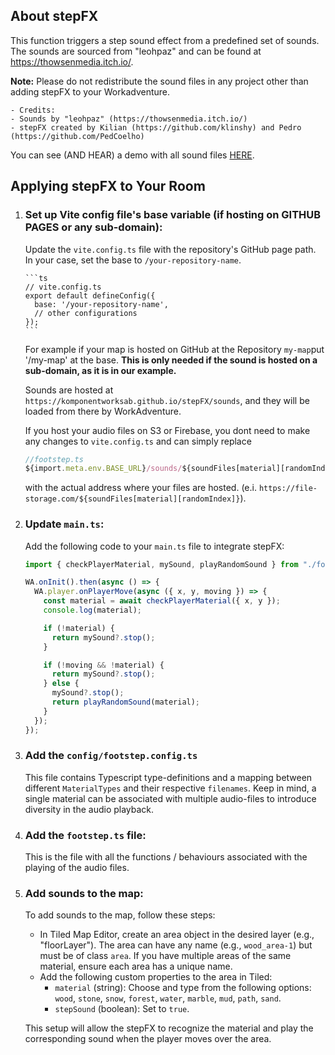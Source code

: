 ## About stepFX

This function triggers a step sound effect from a predefined set of sounds.
The sounds are sourced from "leohpaz" and can be found at https://thowsenmedia.itch.io/.

**Note:** Please do not redistribute the sound files in any project other than adding stepFX to your Workadventure.

    - Credits:
    - Sounds by "leohpaz" (https://thowsenmedia.itch.io/)
    - stepFX created by Kilian (https://github.com/klinshy) and Pedro (https://github.com/PedCoelho)

You can see (AND HEAR) a demo with all sound files [HERE](https://play.workadventu.re/_/04occgjyqgr1/komponentab.github.io/stepFX/office.tmj).

## Applying stepFX to Your Room

1.  ### Set up Vite config file's base variable (if hosting on GITHUB PAGES or any sub-domain):

    Update the `vite.config.ts` file with the repository's GitHub page path.
    In your case, set the base to `/your-repository-name`.

        ```ts
        // vite.config.ts
        export default defineConfig({
          base: '/your-repository-name',
          // other configurations
        });
        ```

    For example if your map is hosted on GitHub at the Repository `my-map`put '/my-map' at the base. **This is only needed if the sound is hosted on a sub-domain, as it is in our example.**

    Sounds are hosted at `https://komponentworksab.github.io/stepFX/sounds`, and they will be loaded from there by WorkAdventure.

    If you host your audio files on S3 or Firebase, you dont need to make any changes to `vite.config.ts` and can simply replace

    ```ts
    //footstep.ts
    ${import.meta.env.BASE_URL}/sounds/${soundFiles[material][randomIndex]}
    ```

    with the actual address where your files are hosted. (e.i. `https://file-storage.com/${soundFiles[material][randomIndex]}`).

2.  ### Update `main.ts`:

    Add the following code to your `main.ts` file to integrate stepFX:

    ```ts
    import { checkPlayerMaterial, mySound, playRandomSound } from "./footstep";

    WA.onInit().then(async () => {
      WA.player.onPlayerMove(async ({ x, y, moving }) => {
        const material = await checkPlayerMaterial({ x, y });
        console.log(material);

        if (!material) {
          return mySound?.stop();
        }

        if (!moving && !material) {
          return mySound?.stop();
        } else {
          mySound?.stop();
          return playRandomSound(material);
        }
      });
    });
    ```

3.  ### Add the `config/footstep.config.ts`

    This file contains Typescript type-definitions and a mapping between different `MaterialTypes` and their respective `filenames`. Keep in mind, a single material can be associated with multiple audio-files to introduce diversity in the audio playback.

4.  ### Add the `footstep.ts` file:

    This is the file with all the functions / behaviours associated with the playing of the audio files.

5.  ### Add sounds to the map:

    To add sounds to the map, follow these steps:

    - In Tiled Map Editor, create an area object in the desired layer (e.g., "floorLayer"). The area can have any name (e.g., `wood_area-1`) but must be of class `area`. If you have multiple areas of the same material, ensure each area has a unique name.
    - Add the following custom properties to the area in Tiled:
      - `material` (string): Choose and type from the following options: `wood`, `stone`, `snow`, `forest`, `water`, `marble`, `mud`, `path`, `sand`.
      - `stepSound` (boolean): Set to `true`.

    This setup will allow the stepFX to recognize the material and play the corresponding sound when the player moves over the area.

